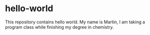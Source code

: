 # hello-world
This repository contains hello world.
My name is Martin, I am taking a program class while finishing my degree in chemistry.
